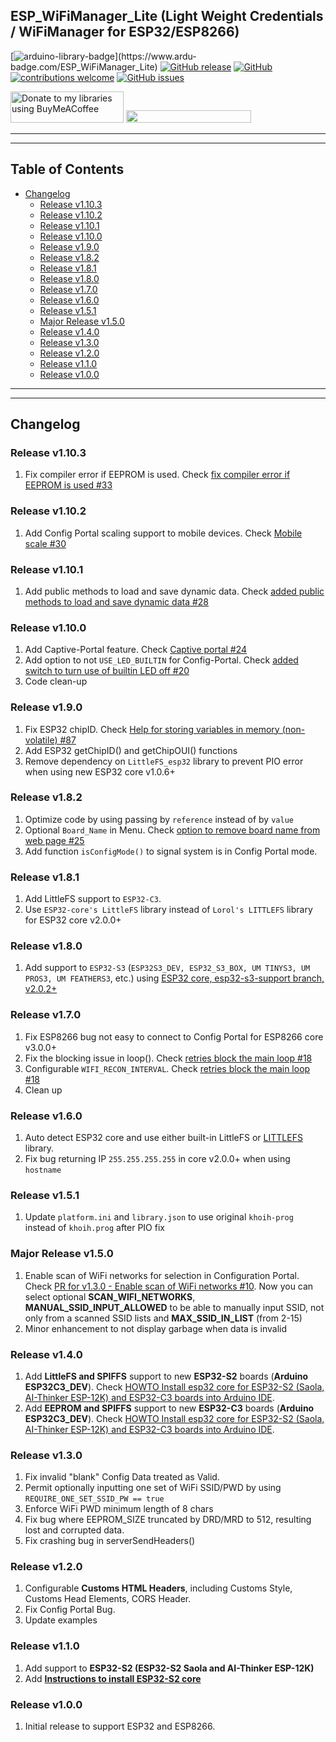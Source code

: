 ## ESP_WiFiManager_Lite (Light Weight Credentials / WiFiManager for ESP32/ESP8266)

[![arduino-library-badge](https://www.ardu-badge.com/badge/ESP_WiFiManager_Lite.svg?)](https://www.ardu-badge.com/ESP_WiFiManager_Lite)
[![GitHub release](https://img.shields.io/github/release/khoih-prog/ESP_WiFiManager_Lite.svg)](https://github.com/khoih-prog/ESP_WiFiManager_Lite/releases)
[![GitHub](https://img.shields.io/github/license/mashape/apistatus.svg)](https://github.com/khoih-prog/ESP_WiFiManager_Lite/blob/main/LICENSE)
[![contributions welcome](https://img.shields.io/badge/contributions-welcome-brightgreen.svg?style=flat)](#Contributing)
[![GitHub issues](https://img.shields.io/github/issues/khoih-prog/ESP_WiFiManager_Lite.svg)](http://github.com/khoih-prog/ESP_WiFiManager_Lite/issues)

<a href="https://www.buymeacoffee.com/khoihprog6" title="Donate to my libraries using BuyMeACoffee"><img src="https://cdn.buymeacoffee.com/buttons/v2/default-yellow.png" alt="Donate to my libraries using BuyMeACoffee" style="height: 50px !important;width: 181px !important;" ></a>
<a href="https://www.buymeacoffee.com/khoihprog6" title="Donate to my libraries using BuyMeACoffee"><img src="https://img.shields.io/badge/buy%20me%20a%20coffee-donate-orange.svg?logo=buy-me-a-coffee&logoColor=FFDD00" style="height: 20px !important;width: 200px !important;" ></a>

---
---

## Table of Contents

* [Changelog](#changelog)
  * [Release v1.10.3](#release-v1103)
  * [Release v1.10.2](#release-v1102)
  * [Release v1.10.1](#release-v1101)
  * [Release v1.10.0](#release-v1100)
  * [Release v1.9.0](#release-v190)
  * [Release v1.8.2](#release-v182)
  * [Release v1.8.1](#release-v181)
  * [Release v1.8.0](#release-v180)
  * [Release v1.7.0](#release-v170)
  * [Release v1.6.0](#release-v160)
  * [Release v1.5.1](#release-v151)
  * [Major Release v1.5.0](#major-release-v150)
  * [Release v1.4.0](#release-v140)
  * [Release v1.3.0](#release-v130)
  * [Release v1.2.0](#release-v120)
  * [Release v1.1.0](#release-v110)
  * [Release v1.0.0](#release-v100)

---
---

## Changelog

### Release v1.10.3

1. Fix compiler error if EEPROM is used. Check [fix compiler error if EEPROM is used #33](https://github.com/khoih-prog/ESP_WiFiManager_Lite/pull/33)

### Release v1.10.2

1. Add Config Portal scaling support to mobile devices. Check [Mobile scale #30](https://github.com/khoih-prog/ESP_WiFiManager_Lite/pull/30)

### Release v1.10.1

1. Add public methods to load and save dynamic data. Check [added public methods to load and save dynamic data #28](https://github.com/khoih-prog/ESP_WiFiManager_Lite/pull/28)

### Release v1.10.0

1. Add Captive-Portal feature. Check [Captive portal #24](https://github.com/khoih-prog/ESP_WiFiManager_Lite/pull/24)
2. Add option to not `USE_LED_BUILTIN` for Config-Portal. Check [added switch to turn use of builtin LED off #20](https://github.com/khoih-prog/ESP_WiFiManager_Lite/pull/20)
3. Code clean-up

### Release v1.9.0

1. Fix ESP32 chipID. Check [Help for storing variables in memory (non-volatile) #87](https://github.com/khoih-prog/ESP_WiFiManager/discussions/87#discussioncomment-3593028)
2. Add ESP32 getChipID() and getChipOUI() functions
3. Remove dependency on `LittleFS_esp32` library to prevent PIO error when using new ESP32 core v1.0.6+

### Release v1.8.2

1. Optimize code by using passing by `reference` instead of by `value`
2. Optional `Board_Name` in Menu. Check [option to remove board name from web page #25](https://github.com/khoih-prog/WiFiManager_NINA_Lite/issues/25)
3. Add function `isConfigMode()` to signal system is in Config Portal mode.

### Release v1.8.1

1. Add LittleFS support to `ESP32-C3`.
2. Use `ESP32-core's LittleFS` library instead of `Lorol's LITTLEFS` library for ESP32 core v2.0.0+

### Release v1.8.0

1. Add support to `ESP32-S3` (`ESP32S3_DEV, ESP32_S3_BOX, UM TINYS3, UM PROS3, UM FEATHERS3`, etc.) using [ESP32 core, esp32-s3-support branch, v2.0.2+](https://github.com/espressif/arduino-esp32/tree/esp32-s3-support)

### Release v1.7.0

1. Fix ESP8266 bug not easy to connect to Config Portal for ESP8266 core v3.0.0+ 
2. Fix the blocking issue in loop(). Check [retries block the main loop #18](https://github.com/khoih-prog/WiFiManager_NINA_Lite/issues/18)
3. Configurable `WIFI_RECON_INTERVAL`. Check [retries block the main loop #18](https://github.com/khoih-prog/WiFiManager_NINA_Lite/issues/18#issuecomment-1006197561)
4. Clean up

### Release v1.6.0

1. Auto detect ESP32 core and use either built-in LittleFS or [LITTLEFS](https://github.com/lorol/LITTLEFS) library. 
2. Fix bug returning IP `255.255.255.255` in core v2.0.0+ when using `hostname`


### Release v1.5.1

1. Update `platform.ini` and `library.json` to use original `khoih-prog` instead of `khoih.prog` after PIO fix

### Major Release v1.5.0

1. Enable scan of WiFi networks for selection in Configuration Portal. Check [PR for v1.3.0 - Enable scan of WiFi networks #10](https://github.com/khoih-prog/WiFiManager_NINA_Lite/pull/10). Now you can select optional **SCAN_WIFI_NETWORKS**, **MANUAL_SSID_INPUT_ALLOWED** to be able to manually input SSID, not only from a scanned SSID lists and **MAX_SSID_IN_LIST** (from 2-15)
2. Minor enhancement to not display garbage when data is invalid


### Release v1.4.0

1. Add **LittleFS and SPIFFS** support to new **ESP32-S2** boards (**Arduino ESP32C3_DEV**). Check [HOWTO Install esp32 core for ESP32-S2 (Saola, AI-Thinker ESP-12K) and ESP32-C3 boards into Arduino IDE](#howto-install-esp32-core-for-esp32-s2-saola-ai-thinker-esp-12k-and-esp32-c3-boards-into-arduino-ide).
2. Add **EEPROM and SPIFFS** support to new **ESP32-C3** boards (**Arduino ESP32C3_DEV**). Check [HOWTO Install esp32 core for ESP32-S2 (Saola, AI-Thinker ESP-12K) and ESP32-C3 boards into Arduino IDE](#howto-install-esp32-core-for-esp32-s2-saola-ai-thinker-esp-12k-and-esp32-c3-boards-into-arduino-ide).

### Release v1.3.0

1. Fix invalid "blank" Config Data treated as Valid.
2. Permit optionally inputting one set of WiFi SSID/PWD by using `REQUIRE_ONE_SET_SSID_PW == true`
3. Enforce WiFi PWD minimum length of 8 chars
4. Fix bug where EEPROM_SIZE truncated by DRD/MRD to 512, resulting lost and corrupted data.
5. Fix crashing bug in serverSendHeaders()

### Release v1.2.0

1. Configurable **Customs HTML Headers**, including Customs Style, Customs Head Elements, CORS Header.
2. Fix Config Portal Bug. 
3. Update examples

### Release v1.1.0

1. Add support to **ESP32-S2 (ESP32-S2 Saola and AI-Thinker ESP-12K)**
2. Add [**Instructions to install ESP32-S2 core**](#howto-install-esp32-s2-core-for-esp32-s2-saola-ai-thinker-esp-12k-boards-into-arduino-ide)

### Release v1.0.0

1. Initial release to support ESP32 and ESP8266.


